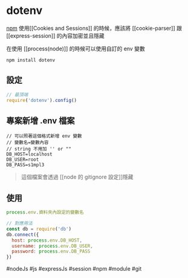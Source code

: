# dotenv
[npm](https://www.npmjs.com/package/dotenv)
使用[[Cookies and Sessions]] 的時候，應該將 [[cookie-parser]] 跟 [[express-session]] 的內容加密並且隱藏

在使用 [[process(node)]] 的時候可以使用自訂的 env 變數

```
npm install dotenv
```

## 設定
```js
// 最頂端
require('dotenv').config()
```

## 專案新增 .env 檔案
```
// 可以照著這個格式新增 env 變數
// 變數名=變數內容
// string 不用加 '' or ""
DB_HOST=localhost
DB_USER=root
DB_PASS=s1mpl3
```
> 這個檔案會透過 [[node 的 gitignore 設定]]隱藏
## 使用
```js
process.env.資料夾內設定的變數名
```

```js
// 對應用法
const db = require('db')
db.connect({
  host: process.env.DB_HOST,
  username: process.env.DB_USER,
  password: process.env.DB_PASS
})
```




#nodeJs #js #expressJs #session #npm #module #git